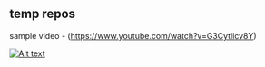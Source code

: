 ## temp repos


sample video - (https://www.youtube.com/watch?v=G3Cytlicv8Y)

[![Alt text](https://static-00.iconduck.com/assets.00/github-icon-2048x1988-jzvzcf2t.png)](https://www.youtube.com/watch?v=G3Cytlicv8Y)

